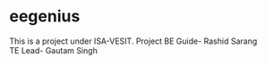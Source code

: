 # eegenius
This is a project under ISA-VESIT.
Project BE Guide- Rashid Sarang
<br>
TE Lead- Gautam Singh
